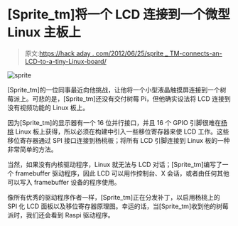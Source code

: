 # [Sprite_tm]将一个 LCD 连接到一个微型 Linux 主板上

> 原文:[https://hack aday . com/2012/06/25/sprite _ TM-connects-an-LCD-to-a-tiny-Linux-board/](https://hackaday.com/2012/06/25/sprite_tm-connects-an-lcd-to-a-tiny-linux-board/)

![](../Images/4b1adb54603d56f79476584a885f6001.png "sprite")

[Sprite_tm]的一位同事最近向他挑战，让他将一个小型液晶触摸屏连接到一个树莓派上。可悲的是，[Sprite_tm]还没有交付树莓 Pi，但他确实设法将 LCD 连接到没有视频功能的 Linux 板上。

因为[Sprite_tm]的显示器有一个 16 位并行接口，并且 16 个 GPIO 引脚很难在[杨桃](http://www.8devices.com/product/3/carambola) Linux 板上获得，所以必须在构建中引入一些移位寄存器来使 LCD 工作。这些移位寄存器通过 SPI 接口连接到杨桃板；将所有 LCD 引脚连接到 Linux 板的一种非常简单的方法。

当然，如果没有内核驱动程序，Linux 就无法与 LCD 对话；[Sprite_tm]编写了一个 framebuffer 驱动程序，因此 LCD 可以用作控制台、X 会话，或者由任何其他可以写入 framebuffer 设备的程序使用。

像所有优秀的驱动程序作者一样，[Sprite_tm]正在分发补丁，以启用杨桃上的 SPI 化 LCD 面板以及移位寄存器原理图。幸运的话，当[Sprite_tm]收到他的树莓派时，我们还会看到 Raspi 驱动程序。